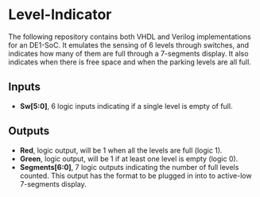 # Level-Indicator
The following repository contains both VHDL and Verilog implementations for an DE1-SoC. It emulates the sensing of 6 levels through switches, and indicates how many of them are full through a 7-segments display. It also indicates when there is free space and when the parking levels are all full.

## Inputs
- **Sw[5:0]**, 6 logic inputs indicating if a single level is empty of full.

## Outputs
- **Red**, logic output, will be 1 when all the levels are full (logic 1).
- **Green**, logic output, will be 1 if at least one level is empty (logic 0).
- **Segments[6:0]**, 7 logic outputs indicating the number of full levels counted. This output has the format to be plugged in into to active-low 7-segments display. 
